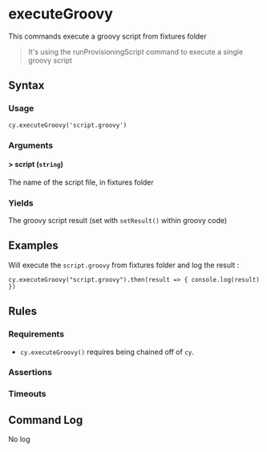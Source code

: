 # executeGroovy

This commands execute a groovy script from fixtures folder

> It's using the runProvisioningScript command to execute a single groovy script

## Syntax

### Usage

```
cy.executeGroovy('script.groovy')
```

### Arguments

#### &gt; script (`string`)

The name of the script file, in fixtures folder

### Yields

The groovy script result (set with `setResult()` within groovy code)

## Examples

Will execute the `script.groovy` from fixtures folder and log the result :

```
cy.executeGroovy("script.groovy").then(result => { console.log(result) })
```

## Rules

### Requirements

- `cy.executeGroovy()` requires being chained off of `cy`.

### Assertions

### Timeouts

## Command Log

No log